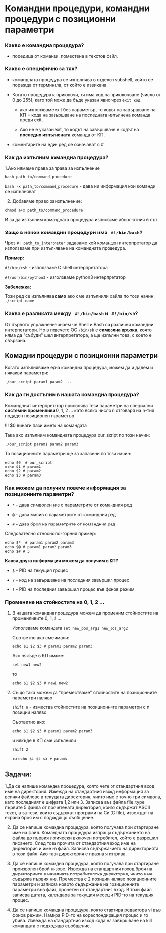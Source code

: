 # Командни процедури, командни процедури с позиционни параметри
### Какво е командна процедура? 
- поредица от команди, поместена в текстов файл. 

### Какво е специфично за тях?
-  командната процедура се изпълнява в отделен subshell, който се поражда от терминала, от който е извикана. 

- Когато процедурата приключи, тя има код на приключване (число от 0 до 255), като той може да бъде указан явно чрез `exit код`. 

	- ако използваме exit без параметър, то кодът на завършване на КП = кода на завършване на последната изпълнена команда преди exit.
	
	- Ако не е указан exit, то кодът на завършване е кодът на **последно изпълнената** команда от КП. 

- коментарите на един ред се означават с #

### Как да изпълним командна процедура?

1.Aко нямаме права за права за изпълнение

`bash path-to/command_procedure`

`bash -x path_to/command_procedure` - дава ни информация кои команди се изпълняват

2. Добавяме право за изпълнение:

`chmod a+x path_to/command_procedure`

И за да изпълним командната процедура изписваме абсолютния й път

### Защо в някои командни процедури има ` #!/bin/bash`?

Чрез `#! path_to_interpreter` задаваме кой команден интерпретатор да използваме при изпълняване на командната процедура. 

**Пример:**

`#!/bin/csh` - използваме C shell интерпретатора

`#!/usr/bin/python3` - използваме python3 интерпретатор

**Забележка:**

Този ред сe изпълнява **само** ако сме изпълнили файла по този начин: `./script_name`

### Каква е разликата между ` #!/bin/bash` и ` #!/bin/sh`?

От първото упражнение знаем че Shell и Bash са различни командни интерпетатори. Но в повечето ОС `/bin/sh` е **символна връзка**, която няма да "събуди" шел интерпретатора, а ще изпълни това, с което е свързана. 


## Комадни процедури с позиционни параметри

Когато изпълняваме една командна процедура, можем да и дадем и някакви параметри:

`./our_script param1 param2 ...`

### Как да ги достъпим в нашата командна процедура?

Командният интерпретатор присвоява тези параметри на специални **системни променливи** 0, 1, 2 ... като всяко число n отговаря на n-тия подаден позиционен параметър. 

!!! $0 винаги пази името на командата

Така ако изпълним командната процедура our_script по този начин:

`./our_script param1 param2 param3`

То позиционните параметри ще за запазени по този начин:

```
еcho $0  # our_script
echo $1 # param1
echo $2 # param2
echo $3 # param3
``` 

### Как можем да получим повече информация за позиционните параметри? 

- `*` - дава символен низ с параметрите от командния ред  

- `@` - дава масив с параметрите от командния ред

- `#` - дава броя на параметрите от командния ред  

Следователно относно по-горния пример: 
```
еcho $*  # param1 param2 param3
echo $@ # param1 param2 param3
echo $# # 3
``` 

**Каква друга информация можем да получим в КП?**
- `$` - PID на текущия процес

- `?` - код на завършване на последния завършил процес  

- `!` - PID на последния завършил процес във фонов режим

### Променяне на стойностите на 0, 1, 2 ...

1. В нашата командна процедура можем да променим стойностите на променливите 0, 1, 2 ...

	Използваме командата `set new_pos_arg1 new_pos_arg2`

	Съответно ако сме имали:
	
	`echo $1 $2 $3 # param1 param2 param3`
	 
	 Ако някъде в КП имаме:

	`set new1 new2`

	то 

	`echo $1 $2 $3 # new1 new2`

2. Също така можем да "преместваме" стойностите на позиционните параметри наляво 

	`shift n` - измества стойностите на позиционните параметри с n позиции наляво
	
	Съответно ако:

	`echo $1 $2 $3 # param1 param2 param3`
	
	и някъде в КП сме изпълнили 
	
	`shift 2`

	то `echo $1 $2 $3 # param3`

## Задачи:
1.Да се напише командна процедура, която чете от стандартния вход име на директория. Извежда на стандартния изход информация за всички файлове в текущата директория, чиито име е точно три символа, като последният е цифрата 1,2 или 3. Записва във файла file_type първите 5 файла от прочетената директория, които съдържат ASCII текст, а за тези, които съдържат програми на Си (C file), извеждат на екрана броя им с подходящо съобщение.

2. Да се напише командна процедура, която получава при стартиране име на файл. Командната процедура изпраща съдържанието на файла до първия логически включен потребител, който е разрешил писането. След това прочита от стандартния вход име на директория и име на файл. Записва съдържанието на директорията в този файл. Ако тази директория е празна я изтрива.

3. Да се напише командна процедура, която получава при стартиране произволен брой низове. Извежда на стандартния изход броя на директориите в началната потребителска директория, чиито име съдържа първия низ. Премества с 2 позиции наляво позиционните параметри и записва новото съдържание на позиционните параметри във файл, прочетен от стандартния вход. В този файл записва датата, календара за текущия месец и PID-то на текущия процес.

4. Да се напише командна процедура, която стартира редактора vi във фонов режим. Намира PID-то на кореспондиращия процес и го убива. Извежда на стандартния изход кода на завършване на kill командата с подходящо съобщение.
